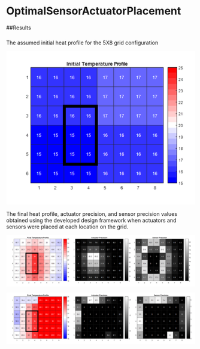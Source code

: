 # OptimalSensorActuatorPlacement

##Results

### 

The assumed initial heat profile for the 5X8 grid configuration

![Start8x6](https://github.com/ramaniitrgoyal92/OptimalSensorActuatorPlacement/blob/main/Result/Start8x6.png)

The final heat profile, actuator precision, and sensor precision values obtained using the developed design framework when actuators and sensors were placed at each location on the grid. 

![Initial8x6](https://github.com/ramaniitrgoyal92/OptimalSensorActuatorPlacement/blob/main/Result/Initial8x6.png)


![Wall8x6](https://github.com/ramaniitrgoyal92/OptimalSensorActuatorPlacement/blob/main/Result/Wall8x6.png)
